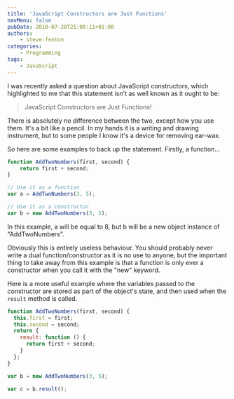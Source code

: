 ```yaml
---
title: 'JavaScript Constructors are Just Functions'
navMenu: false
pubDate: 2010-07-28T21:00:11+01:00
authors:
    - steve-fenton
categories:
    - Programming
tags:
    - JavaScript
---
```


I was recently asked a question about JavaScript constructors, which highlighted to me that this statement isn't as well known as it ought to be:

> JavaScript Constructors are Just Functions!

There is absolutely no difference between the two, except how you use them. It's a bit like a pencil. In my hands it is a writing and drawing instrument, but to some people I know it's a device for removing ear-wax.

So here are some examples to back up the statement. Firstly, a function…

```javascript
function AddTwoNumbers(first, second) {
    return first + second;
}

// Use it as a function
var a = AddTwoNumbers(3, 5);

// Use it as a constructor
var b = new AddTwoNumbers(3, 5);
```

In this example, a will be equal to 8, but b will be a new object instance of "AddTwoNumbers".

Obviously this is entirely useless behaviour. You should probably never write a dual function/constructor as it is no use to anyone, but the important thing to take away from this example is that a function is only ever a constructor when you call it with the "new" keyword.

Here is a more useful example where the variables passed to the constructor are stored as part of the object's state, and then used when the `result` method is called.

```javascript
function AddTwoNumbers(first, second) {
  this.first = first;
  this.second = second;
  return {
    result: function () {
      return first + second;
    }
  };
}

var b = new AddTwoNumbers(3, 5);

var c = b.result();
```
